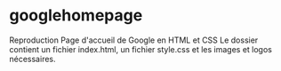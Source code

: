 # googlehomepage
Reproduction Page d'accueil de Google en HTML et CSS
Le dossier contient un fichier index.html, un fichier style.css et les images et logos nécessaires.
